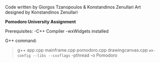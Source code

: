 Code written by Giorgos Tzanopoulos & Konstandinos Zenullari
Art designed by Konstandinos Zenullari

**Pomodoro University Assignment**

Prerequisites:
-C++ Compiler
-wxWidgets installed

G++ command:
> g++ app.cpp mainframe.cpp pomodoro.cpp drawingcanvas.cpp `wx-config --libs --cxxflags` -pthread -o Pomodoro 

